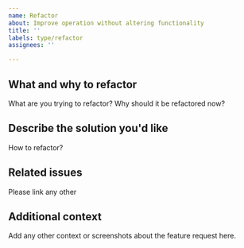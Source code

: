 ```yaml
---
name: Refactor
about: Improve operation without altering functionality
title: ''
labels: type/refactor
assignees: ''

---
```


## What and why to refactor
What are you trying to refactor? Why should it be refactored now?

## Describe the solution you'd like
How to refactor?

## Related issues
Please link any other

## Additional context
Add any other context or screenshots about the feature request here.
